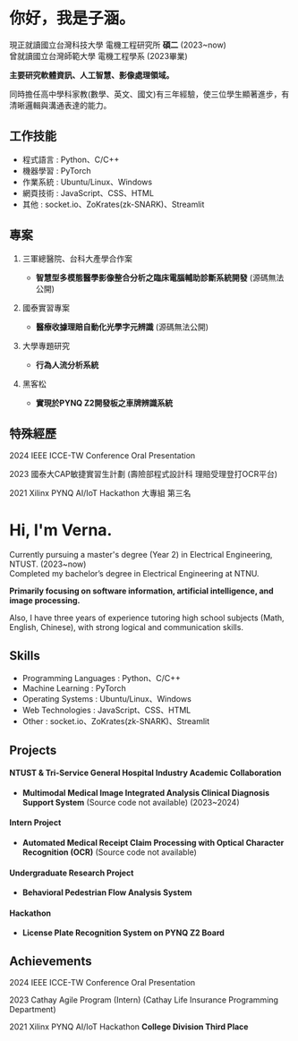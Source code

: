 # 你好，我是子涵。
現正就讀國立台灣科技大學 電機工程研究所 **碩二** (2023~now)  
曾就讀國立台灣師範大學 電機工程學系 (2023畢業)

__主要研究軟體資訊、人工智慧、影像處理領域。__

同時擔任高中學科家教(數學、英文、國文)有三年經驗，使三位學生顯著進步，有清晰邏輯與溝通表達的能力。  

## 工作技能
- 程式語言 : Python、C/C++
- 機器學習 : PyTorch
- 作業系統 : Ubuntu/Linux、Windows
- 網頁技術 : JavaScript、CSS、HTML
- 其他 : socket.io、ZoKrates(zk-SNARK)、Streamlit


## 專案
1. 三軍總醫院、台科大產學合作案  
   - __智慧型多模態醫學影像整合分析之臨床電腦輔助診斷系統開發__ (源碼無法公開)
      
2. 國泰實習專案
   - __醫療收據理賠自動化光學字元辨識__ (源碼無法公開)
     
3. 大學專題研究
   - __行為人流分析系統__
     
4. 黑客松
   - __實現於PYNQ Z2開發板之車牌辨識系統__  

## 特殊經歷
2024 IEEE ICCE-TW Conference Oral Presentation  

2023 國泰大CAP敏捷實習生計劃 (壽險部程式設計科 理賠受理登打OCR平台)  

2021 Xilinx PYNQ AI/IoT Hackathon 大專組 第三名  


# Hi, I'm Verna.
Currently pursuing a master's degree (Year 2) in Electrical Engineering, NTUST. (2023~now)  
Completed my bachelor’s degree in Electrical Engineering at NTNU.  

__Primarily focusing on software information, artificial intelligence, and image processing.__

Also, I have three years of experience tutoring high school subjects (Math, English, Chinese), with strong logical and communication skills. 

## Skills
- Programming Languages : Python、C/C++
- Machine Learning : PyTorch
- Operating Systems : Ubuntu/Linux、Windows
- Web Technologies : JavaScript、CSS、HTML
- Other : socket.io、ZoKrates(zk-SNARK)、Streamlit


## Projects
#### NTUST & Tri-Service General Hospital Industry Academic Collaboration  
- __Multimodal Medical Image Integrated Analysis Clinical Diagnosis Support System__ (Source code not available) (2023~2024)

#### Intern Project  
- __Automated Medical Receipt Claim Processing with Optical Character Recognition (OCR)__ (Source code not available)

#### Undergraduate Research Project  
- __Behavioral Pedestrian Flow Analysis System__

#### Hackathon  
- __License Plate Recognition System on PYNQ Z2 Board__

## Achievements
2024 IEEE ICCE-TW Conference Oral Presentation

2023 Cathay Agile Program (Intern) (Cathay Life Insurance Programming Department)

2021 Xilinx PYNQ AI/IoT Hackathon **College Division Third Place**

